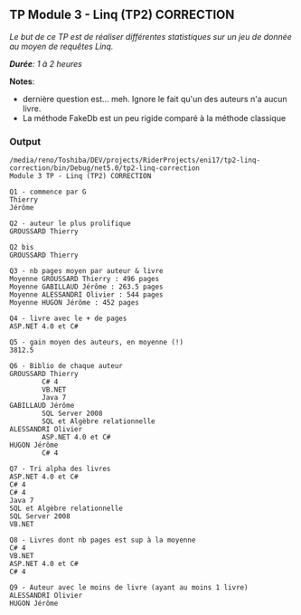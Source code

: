 ## TP Module 3 - Linq (TP2) CORRECTION
*Le but de ce TP est de réaliser différentes statistiques sur un jeu de donnée au moyen de
requêtes Linq.*

***Durée**: 1 à 2 heures*

**Notes**: 
- dernière question est... meh. Ignore le fait qu'un des auteurs n'a aucun livre.
- La méthode FakeDb est un peu rigide comparé à la méthode classique

### Output

```
/media/reno/Toshiba/DEV/projects/RiderProjects/eni17/tp2-linq-correction/bin/Debug/net5.0/tp2-linq-correction
Module 3 TP - Linq (TP2) CORRECTION

Q1 - commence par G
Thierry
Jérôme

Q2 - auteur le plus prolifique
GROUSSARD Thierry

Q2 bis
GROUSSARD Thierry

Q3 - nb pages moyen par auteur & livre
Moyenne GROUSSARD Thierry : 496 pages
Moyenne GABILLAUD Jérôme : 263.5 pages
Moyenne ALESSANDRI Olivier : 544 pages
Moyenne HUGON Jérôme : 452 pages

Q4 - livre avec le + de pages
ASP.NET 4.0 et C#

Q5 - gain moyen des auteurs, en moyenne (!)
3812.5

Q6 - Biblio de chaque auteur
GROUSSARD Thierry
        C# 4
        VB.NET
        Java 7
GABILLAUD Jérôme
        SQL Server 2008
        SQL et Algèbre relationnelle
ALESSANDRI Olivier
        ASP.NET 4.0 et C#
HUGON Jérôme
        C# 4

Q7 - Tri alpha des livres
ASP.NET 4.0 et C#
C# 4
C# 4
Java 7
SQL et Algèbre relationnelle
SQL Server 2008
VB.NET

Q8 - Livres dont nb pages est sup à la moyenne
C# 4
VB.NET
ASP.NET 4.0 et C#
C# 4

Q9 - Auteur avec le moins de livre (ayant au moins 1 livre)
ALESSANDRI Olivier
HUGON Jérôme
```